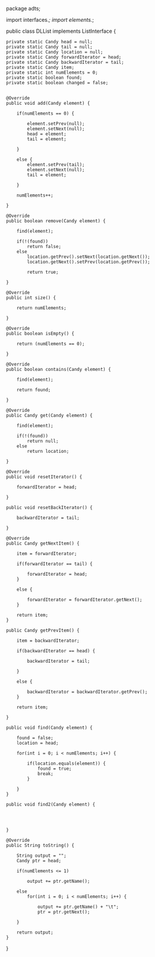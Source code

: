 package adts;

import interfaces.*;
import elements.*;

public class DLList implements ListInterface<Candy> {

	private static Candy head = null;
	private static Candy tail = null;
	private static Candy location = null;
	private static Candy forwardIterator = head;
	private static Candy backwardIterator = tail;
	private static Candy item;
	private static int numElements = 0;
	private static boolean found;
	private static boolean changed = false;


	@Override
	public void add(Candy element) {

		if(numElements == 0) {

			element.setPrev(null);
			element.setNext(null);
			head = element;
			tail = element;

		}

		else {
			element.setPrev(tail);
			element.setNext(null);
			tail = element;

		}

		numElements++;

	}

	@Override
	public boolean remove(Candy element) {
		
		find(element);
		
		if(!(found))
			return false;
		else
			location.getPrev().setNext(location.getNext());
			location.getNext().setPrev(location.getPrev());
			
			return true;
			
	}

	@Override
	public int size() {
	
		return numElements;
		
	}

	@Override
	public boolean isEmpty() {
		
		return (numElements == 0);
		
	}

	@Override
	public boolean contains(Candy element) {
		
		find(element);
		
		return found;
		
	}

	@Override
	public Candy get(Candy element) {
		
		find(element);
		
		if(!(found))
			return null;
		else
			return location;
		
	}

	@Override
	public void resetIterator() {
		
		forwardIterator = head;

	}

	public void resetBackIterator() {
		
		backwardIterator = tail;
		
	}

	@Override
	public Candy getNextItem() {
		
		item = forwardIterator;
		
		if(forwardIterator == tail) {
			
			forwardIterator = head;
		}
			
		else {
			
			forwardIterator = forwardIterator.getNext();
		}
		
		return item;
	}

	public Candy getPrevItem() {
		
		item = backwardIterator;
		
		if(backwardIterator == head) {
			
			backwardIterator = tail;
			
		}
		
		else {
			
			backwardIterator = backwardIterator.getPrev();
		}
		
		return item;

	}

	public void find(Candy element) {

		found = false;
		location = head;

		for(int i = 0; i < numElements; i++) {

			if(location.equals(element)) {
				found = true;
				break;
			}

		}
	}
	
	public void find2(Candy element) {
	
	
	
	
	}
	
	@Override
	public String toString() {
		
		String output = "";
		Candy ptr = head;
		
		if(numElements <= 1)
		
			output += ptr.getName();
		
		else
			for(int i = 0; i < numElements; i++) {
				
				output += ptr.getName() + "\t";
				ptr = ptr.getNext();
				
		}
		
		return output;
	}

}

